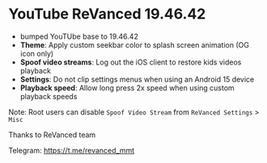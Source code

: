 # YouTube ReVanced 19.46.42
- bumped YouTUbe base to 19.46.42
- **Theme**: Apply custom seekbar color to splash screen animation (OG icon only)
- **Spoof video streams**: Log out the iOS client to restore kids videos playback
- **Settings**: Do not clip settings menus when using an Android 15 device
- **Playback speed**: Allow long press 2x speed when using custom playback speeds

Note: Root users can disable `Spoof Video Stream` from `ReVanced Settings` > `Misc`

Thanks to ReVanced team

Telegram: https://t.me/revanced_mmt
